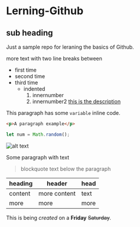 # Lerning-Github
## sub heading
Just a sample repo for leraning the basics of Github.

more text with two line breaks between

- first time
- second time
- third time
  - indented
      1. innernumber
      2. innernumber2
[this is the description](http://www.github.com)

This paragraph has some `variable` inline code.
```html
<p>A paragraph example</p>
```

```javascript
let num = Math.random();
```
![alt text](http://picsum.photos/200/200)

Some paragraph with text
> blockquote text below the paragraph

| heading | header| head |
| --- | --- | --- |
| content | more content | text |
| more | more | more |

This is being *created* on a **Friday** ~~Saturday~~.
